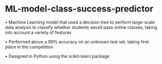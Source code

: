 # ML-model-class-success-predictor

•	Machine Learning model that used a decision tree to perform large-scale data analysis to classify whether students would pass online classes, taking into account a variety of features

•	Performed above a 99% accuracy on an unknown test set. taking first place in the competition

•	Designed in Python using the scikit-learn package

